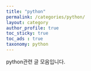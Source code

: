 ```yaml
---
title: "python"
permalink: /categories/python/
layout: category
author_profile: true
toc_sticky: true
toc_ads : true
taxonomy: python
---
```


python관련 글 모음입니다.